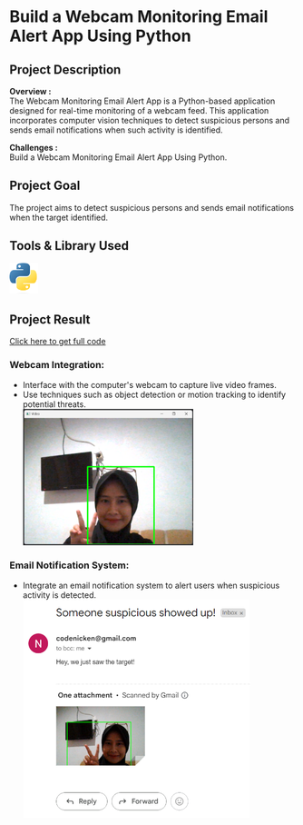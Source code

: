 # Build a Webcam Monitoring Email Alert App Using Python

## Project Description

**Overview :**  
The Webcam Monitoring Email Alert App is a Python-based application designed for real-time monitoring of a webcam feed. This application incorporates computer vision techniques to detect suspicious persons and sends email notifications when such activity is identified.

**Challenges :**  
 Build a Webcam Monitoring Email Alert App Using Python.

## Project Goal

The project aims to detect suspicious persons and sends email notifications when the target identified.

## Tools & Library Used

[<img src="./image/python-logo-2.png" alt="python-logo" width="50"/>](https://www.python.org/) &nbsp;

## Project Result

[Click here to get full code](https://github.com/nickenshidqia/Build_a_Webcam_Monitoring_Email_Alert_App_Using_Python/blob/2cfedfa6893c481b14dc8b63adbf4e77f657c4b8/main.py)

### Webcam Integration:

- Interface with the computer's webcam to capture live video frames.
- Use techniques such as object detection or motion tracking to identify potential threats.  
  <img src="./image/webcam2.png" alt="" width = "300"/>

### Email Notification System:

- Integrate an email notification system to alert users when suspicious activity is detected.  
  <img src="./image/webcam.png" alt="" width = "400"/>
